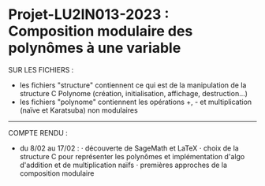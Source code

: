 # Projet-LU2IN013-2023 : Composition modulaire des polynômes à une variable

SUR LES FICHIERS :
- les fichiers "structure" contiennent ce qui est de la manipulation de la structure C Polynome (création, initialisation, affichage, destruction...)
- les fichiers "polynome" contiennent les opérations +, - et multiplication (naïve et Karatsuba) non modulaires

_____________________________________________________________________________________________

COMPTE RENDU :
- du 8/02 au 17/02 : 
$\cdot$ découverte de SageMath et LaTeX
$\cdot$ choix de la structure C pour représenter les polynômes et implémentation d'algo d'addition et de multiplication naïfs
$\cdot$ premières approches de la composition modulaire
